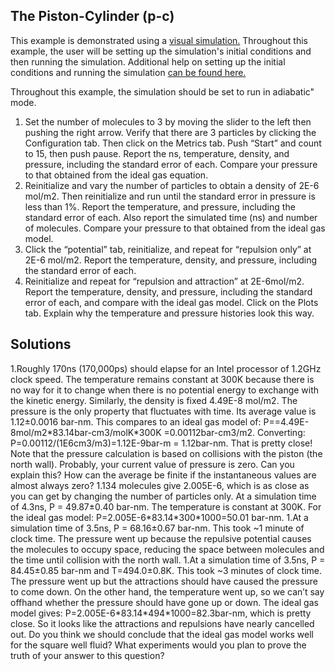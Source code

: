 

## The Piston-Cylinder (p-c)

This example is demonstrated using a 
[visual simulation.](http://rheneas.eng.buffalo.edu/wiki/DMD:Simulator)  Throughout this example, the user will be setting up the simulation's initial conditions and then running the simulation.  Additional help on setting up the initial conditions and running the simulation [can be found here.](http://rheneas.eng.buffalo.edu/wiki/PistonCylinder:Basic_Layout)


Throughout this example, the simulation should be set to run in adiabatic" mode.

1. Set the number of molecules to 3 by moving the slider to the left then pushing the right arrow.  Verify that there are 3 particles by clicking the Configuration tab.  Then click on the Metrics tab.  Push “Start” and count to 15, then push pause.  Report the ns, temperature, density, and pressure, including the standard error of each.  Compare your pressure to that obtained from the ideal gas equation.
1. Reinitialize and vary the number of particles to obtain a density of 2E-6 mol/m2.  Then reinitialize and run until the standard error in pressure is less than 1%.  Report the temperature, and pressure, including the standard error of each.  Also report the simulated time (ns) and number of molecules. Compare your pressure to that obtained from the ideal gas model.
1. Click the “potential” tab, reinitialize, and repeat for “repulsion only” at 2E-6 mol/m2.  Report the temperature, density, and pressure, including the standard error of each.
1. Reinitialize and repeat for “repulsion and attraction” at 2E-6mol/m2.  Report the temperature, density, and pressure, including the standard error of each, and compare with the ideal gas model.  Click on the Plots tab.  Explain why the temperature and pressure histories look this way.

## Solutions 

1.Roughly 170ns (170,000ps) should elapse for an Intel processor of 1.2GHz clock speed.  The temperature remains constant at 300K because there is no way for it to change when there is no potential energy to exchange with the kinetic energy.  Similarly, the density is fixed 4.49E-8 mol/m2.  The pressure is the only property that fluctuates with time.  Its average value is 1.12±0.0016 bar-nm.  This compares to an ideal gas model of:
P==4.49E-8mol/m2\*83.14bar-cm3/molK\*300K =0.00112bar-cm3/m2. Converting: P=0.00112/(1E6cm3/m3)=1.12E-9bar-m = 1.12bar-nm.  That is pretty close!
  Note that the pressure calculation is based on collisions with the piston (the north wall).  Probably, your current value of pressure is zero.  Can you explain this?  How can the average be finite if the instantaneous values are almost always zero?
1.134 molecules give 2.005E-6, which is as close as you can get by changing the number of particles only.  At a simulation time of 4.3ns, P = 49.87±0.40 bar-nm.  The temperature is constant at 300K.  For the ideal gas model: P=2.005E-6\*83.14\*300\*1000=50.01 bar-nm.
1.At a simulation time of 3.5ns, P = 68.16±0.67 bar-nm.  This took ~1 minute of clock time.  The pressure went up because the repulsive potential causes the molecules to occupy space, reducing the space between molecules and the time until collision with the north wall.
1.At a simulation time of 3.5ns, P = 84.45±0.85 bar-nm and T=494.0±0.8K.  This took ~3 minutes of clock time.  The pressure went up but the attractions should have caused the pressure to come down.  On the other hand, the temperature went up, so we can’t say offhand whether the pressure should have gone up or down.  The ideal gas model gives:
P=2.005E-6\*83.14\*494\*1000=82.3bar-nm, which is pretty close.  So it looks like the attractions and repulsions have nearly cancelled out.  Do you think we should conclude that the ideal gas model works well for the square well fluid?  What experiments would you plan to prove the truth of your answer to this question?
